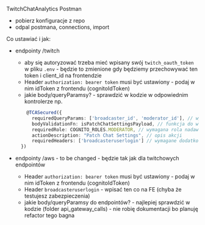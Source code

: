 TwitchChatAnalytics Postman
- pobierz konfiguracje z repo
- odpal postmana, connections, import


Co ustawiać i jak:


- endpointy /twitch
  - aby się autoryzować trzeba mieć wpisany swój `twitch_oauth_token` w pliku `.env` - będzie to zmienione gdy będziemy przechowywać ten token i client_id na frontendzie
  - Header `authorization: bearer token` musi być ustawiony - podaj w nim idToken z frontendu (cognitoIdToken)
  - jakie body/queryParamsy? - sprawdzić w kodzie w odpowiednim kontrolerze np.
  ```typescript
      @TCASecured({
        requiredQueryParams: ['broadcaster_id', 'moderator_id'], // wymagane query paramy
        bodyValidationFn: isPatchChatSettingsPayload, // funkcja do walidowania request body - można w niej sprawdzić wymaganą strukturę body
        requiredRole: COGNITO_ROLES.MODERATOR, // wymagana rola nadawana przez AWS, która wynika z Headera authorization
        actionDescription: "Patch Chat Settings", // opis akcji
        requiredHeaders: ['broadcasteruserlogin'] // wymagane dodatkowe headery
    })
  ```


- endpointy /aws - to be changed - będzie tak jak dla twitchowych endpointów
    - Header `authorization: bearer token` musi być ustawiony - podaj w nim idToken z frontendu (cognitoIdToken)
    - Header `broadcasteruserlogin` - wpisać ten co na FE (chyba że testujesz zabezpieczenia)
    - jakie body/queryParamsy do endpointów? - najlepiej sprawdzić w kodzie (folder api_gateway_calls) - nie robię dokumentacji bo planuję refactor tego bagna
    
  